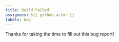 ```yaml
---
title: Build Failed
assignees: ${{ github.actor }}
labels: bug
---
```

Thanks for taking the time to fill out this bug report!
